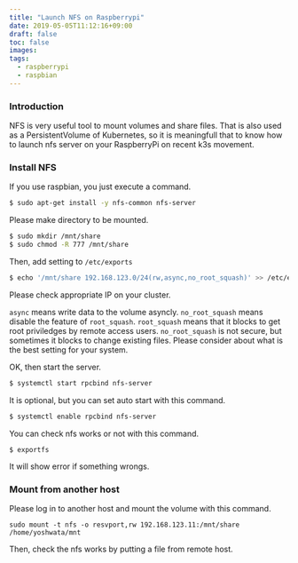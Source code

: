 ```yaml
---
title: "Launch NFS on Raspberrypi"
date: 2019-05-05T11:12:16+09:00
draft: false
toc: false
images:
tags:
  - raspberrypi
  - raspbian
---
```


### Introduction

NFS is very useful tool to mount volumes and share files. That is also used as a PersistentVolume of Kubernetes, so it is meaningfull that to know how to launch nfs server on your RaspberryPi on recent k3s movement.

### Install NFS

If you use raspbian, you just execute a command.
```bash
$ sudo apt-get install -y nfs-common nfs-server
```

Please make directory to be mounted.
```bash
$ sudo mkdir /mnt/share
$ sudo chmod -R 777 /mnt/share
```

Then, add setting to `/etc/exports`
```bash
$ echo '/mnt/share 192.168.123.0/24(rw,async,no_root_squash)' >> /etc/exports
```
Please check appropriate IP on your cluster.

`async` means write data to the volume asyncly. `no_root_squash` means disable the feature of `root_squash`. `root_squash` means that it blocks to get root priviledges by remote access users. `no_root_squash` is not secure, but sometimes it blocks to change existing files. Please consider about what is the best setting for your system.

OK, then start the server.
```bash
$ systemctl start rpcbind nfs-server
```

It is optional, but you can set auto start with this command.
```bash
$ systemctl enable rpcbind nfs-server
```

You can check nfs works or not with this command.
```
$ exportfs
```
It will show error if something wrongs.

### Mount from another host

Please log in to another host and mount the volume with this command.
```
sudo mount -t nfs -o resvport,rw 192.168.123.11:/mnt/share /home/yoshwata/mnt
```

Then, check the nfs works by putting a file from remote host.


